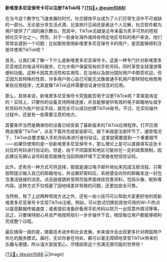 **新喀里多尼亚保号卡可以注册TikTok吗？[[TG💪+ @esim1088](https://t.me/s/esim1088)]**

在当今这个数字化飞速发展的时代，社交媒体平台成为了人们日常生活中不可或缺的一部分。无论是分享生活点滴、记录旅行见闻还是表达个人见解，社交软件都为用户提供了广阔的展示舞台。而其中，TikTok无疑是近年来最为炙手可热的短视频社交平台之一。然而，对于一些身处海外或持有特定地区号码的用户来说，他们常常会遇到一个问题：比如那些使用新喀里多尼亚保号卡的用户，是否能够顺利注册并使用TikTok呢？

首先，让我们来了解一下什么是新喀里多尼亚保号卡。这是一种专门针对新喀里多尼亚地区的电话号码服务，它允许用户保留现有的手机号码，同时享受全球漫游等便利功能。这种卡因其灵活性和实用性，在当地以及部分国际用户中颇受欢迎。但正因为其特殊的性质，许多用户担心自己可能无法像普通手机用户那样轻松地使用某些应用程序，尤其是像TikTok这样需要验证身份信息的应用。

那么，具体来说，新喀里多尼亚保号卡究竟能否用于注册TikTok呢？答案是肯定的！实际上，只要你的设备支持网络连接，并且能够提供有效的电子邮箱地址或手机号码作为账户验证手段，就完全可以成功创建TikTok账号。不过，在实际操作过程中，还是有一些需要注意的地方。

首要条件当然是确保你的设备已经安装了最新版本的TikTok应用程序。打开应用商店搜索“TikTok”，点击下载并完成安装即可。接下来就是注册环节了。通常情况下，TikTok会要求输入手机号码来进行身份验证。这里就需要提到一个重要细节——如果你使用的是一张新喀里多尼亚保号卡，那么理论上是可以直接填写这张卡对应的号码进行验证的。但是，由于不同国家和地区可能存在一定的政策限制，因此建议先确认该号码是否能够在当前网络环境下正常接收短信验证码。

此外，还有另一种方式可供选择，那就是通过电子邮件地址来完成注册流程。只需按照提示输入自己的邮箱地址，并设置好密码后，系统便会向你的邮箱发送一封包含激活链接的消息。点击链接跳转至网页版界面继续完善资料，包括头像、昵称等内容。这种方式不仅规避了因地域差异导致的问题，还更加安全可靠。

当然啦，除了上述两种常规方法之外，还有一些小技巧可以帮助大家更好地利用新喀里多尼亚保号卡实现TikTok注册。例如，可以尝试切换到其他可用的Wi-Fi热点以提高数据传输速度；或者提前准备好备用手机号码以防万一出现意外情况等等。总之，只要保持耐心并且严格按照指引一步步操作下去，相信每位用户都能够顺利完成整个过程。

最后值得一提的是，随着技术进步和社会发展，未来或许会出现更多针对跨国用户优化的服务模式。届时，无论你身在何处，都可以毫无障碍地享受TikTok带来的乐趣与便捷。所以请大家放宽心，尽情探索这个充满无限可能的世界吧！

[[TG💪+ @esim1088](https://t.me/s/esim1088) ![Image](https://i.postimg.cc/4NQfJmqS/Snipaste-2025-05-13-00-14-12.png)]